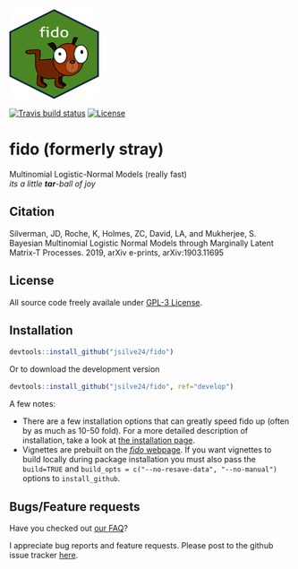 <img width="160" height="160" src="https://raw.githubusercontent.com/jsilve24/fido/master/inst/fido.png" />

  <!-- badges: start -->
  [![Travis build status](https://travis-ci.org/jsilve24/fido.svg?branch=master)](https://travis-ci.org/jsilve24/fido)
  [![License](http://img.shields.io/badge/license-GPL%20%28%3E=%202%29-brightgreen.svg?style=flat)](http://www.gnu.org/licenses/gpl-2.0.html) 
  <!-- badges: end -->

# fido (formerly stray)
Multinomial Logistic-Normal Models (really fast) <br>
*its a little **tar**-ball of joy*

## Citation ##
Silverman, JD, Roche, K, Holmes, ZC, David, LA, and Mukherjee, S. Bayesian Multinomial Logistic Normal Models through Marginally Latent Matrix-T Processes. 2019, arXiv e-prints, arXiv:1903.11695

## License ##
All source code freely availale under [GPL-3 License](https://www.gnu.org/licenses/gpl-3.0.en.html). 

## Installation ##

``` r
devtools::install_github("jsilve24/fido")
```
Or to download the development version

``` r
devtools::install_github("jsilve24/fido", ref="develop")
```

A few notes:

* There are a few installation options that can greatly speed fido up (often by as much as 10-50 fold). For a more detailed description of installation, take a look at [the installation page](https://github.com/jsilve24/fido/wiki/Installation-Details). 
* Vignettes are prebuilt on the [*fido* webpage](https://jsilve24.github.io/fido/). If you 
want vignettes to build locally during package installation you must also pass the `build=TRUE` and `build_opts = c("--no-resave-data", "--no-manual")` options to `install_github`. 


## Bugs/Feature requests ##
Have you checked out [our FAQ](https://github.com/jsilve24/fido/wiki/Frequently-Asked-Questions)? 

I appreciate bug reports and feature requests. Please post to the github issue tracker [here](https://github.com/jsilve24/fido/issues). 


